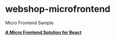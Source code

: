 # webshop-microfrontend
Micro Frontend Sample

**[A Micro Frontend Solution for React](https://levelup.gitconnected.com/a-micro-frontend-solution-for-react-1914b19663b)**


